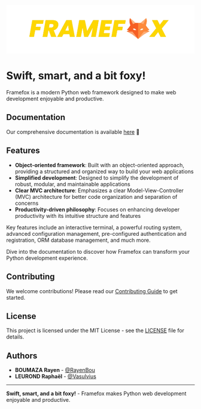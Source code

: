 ![Framefox](./docs/images/framefox.png?raw=true "Framefox")

# Swift, smart, and a bit foxy!

Framefox is a modern Python web framework designed to make web development enjoyable and productive.

## Documentation 
Our comprehensive documentation is available [here](https://soma-smart.github.io/doc-framefox/) 📖

## Features

- **Object-oriented framework**: Built with an object-oriented approach, providing a structured and organized way to build your web applications
- **Simplified development**: Designed to simplify the development of robust, modular, and maintainable applications
- **Clear MVC architecture**: Emphasizes a clear Model-View-Controller (MVC) architecture for better code organization and separation of concerns
- **Productivity-driven philosophy**: Focuses on enhancing developer productivity with its intuitive structure and features

Key features include an interactive terminal, a powerful routing system, advanced configuration management, pre-configured authentication and registration, ORM database management, and much more.

Dive into the documentation to discover how Framefox can transform your Python development experience.

## Contributing

We welcome contributions! Please read our [Contributing Guide](./CONTRIBUTING.md) to get started.

## License

This project is licensed under the MIT License - see the [LICENSE](./LICENSE) file for details.

## Authors

- **BOUMAZA Rayen** - [@RayenBou](https://github.com/RayenBou)
- **LEUROND Raphaël** - [@Vasulvius](https://github.com/Vasulvius)

---

**Swift, smart, and a bit foxy!** - Framefox makes Python web development enjoyable and productive.